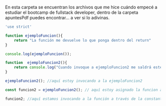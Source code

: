 En esta carpeta se encuentran los archivos que me hice cuándo empecé a estudiar el bootcamp de fullstack developer, dentro de la carpeta apuntesPdf puedes encontrar... a ver si lo adivinas.

```jsx
'use strict'

function ejemploFuncion(){
    return "La función me devuelve lo que ponga dentro del return"
}

console.log(ejemploFuncion());

function  ejemploFuncion2(){
    return console.log("Cuando invoque a ejemploFuncion2 me saldrá este texto por consola")
}

ejemploFuncion2(); //aquí estoy invocando a la ejemploFuncion2

const funcion2 = ejemploFuncion2(); // aquí estoy asignado la funcion a una constante

funcion2; //aquí estamos invocando a la función a través de la constante asignada.
```